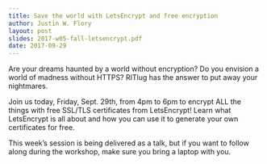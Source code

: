 ```yaml
---
title: Save the world with LetsEncrypt and free encryption
author: Justin W. Flory
layout: post
slides: 2017-w05-fall-letsencrypt.pdf
date: 2017-09-29
---
```


Are your dreams haunted by a world without encryption? Do you envision a world of madness without HTTPS? RITlug has the answer to put away your nightmares.

Join us today, Friday, Sept. 29th, from 4pm to 6pm to encrypt ALL the things with free SSL/TLS certificates from LetsEncrypt! Learn what LetsEncrypt is all about and how you can use it to generate your own certificates for free.

This week’s session is being delivered as a talk, but if you want to follow along during the workshop, make sure you bring a laptop with you.

